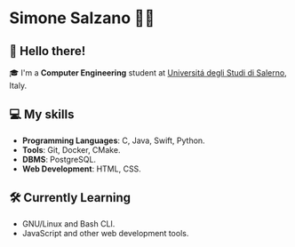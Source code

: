 # Simone Salzano 👨‍💻

## 👋 Hello there!

🎓 I'm a **Computer Engineering** student at [Universitá degli Studi di Salerno](https://www.unisa.it/), Italy. 

## 💻 My skills

- **Programming Languages**: C, Java, Swift, Python.
- **Tools**: Git, Docker, CMake.
- **DBMS**: PostgreSQL.
- **Web Development**: HTML, CSS.

## 🛠 Currently Learning
- GNU/Linux and Bash CLI. 
- JavaScript and other web development tools.

